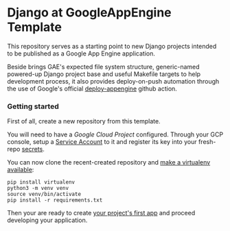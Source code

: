 # Django at GoogleAppEngine Template
This repository serves as a starting point to new Django projects
intended to be published as a Google App Engine application.

Beside brings GAE's expected file system structure, 
generic-named powered-up Django project base
and useful Makefile targets to help development process,
it also provides deploy-on-push automation through the use of
Google's official [deploy-appengine][0] github action.

  [0]: https://github.com/google-github-actions/deploy-appengine

### Getting started
First of all, create a new repository from this template.

You will need to have a *Google Cloud Project* configured.
Through your GCP console, setup a [Service Account][1] to it
and register its key into your fresh-repo [secrets][2].

You can now clone the recent-created repository
and [make a virtualenv available][3]:
```
pip install virtualenv
python3 -m venv venv
source venv/bin/activate
pip install -r requirements.txt
```

Then your are ready to create [your project's first app][4] 
and proceed developing your application.

  [1]: https://console.cloud.google.com/iam-admin/serviceaccounts 
  [2]: https://docs.github.com/en/free-pro-team@latest/actions/reference/encrypted-secrets
  [3]: https://realpython.com/python-virtual-environments-a-primer/#using-virtual-environments
  [4]: https://docs.djangoproject.com/en/3.1/intro/tutorial01/
